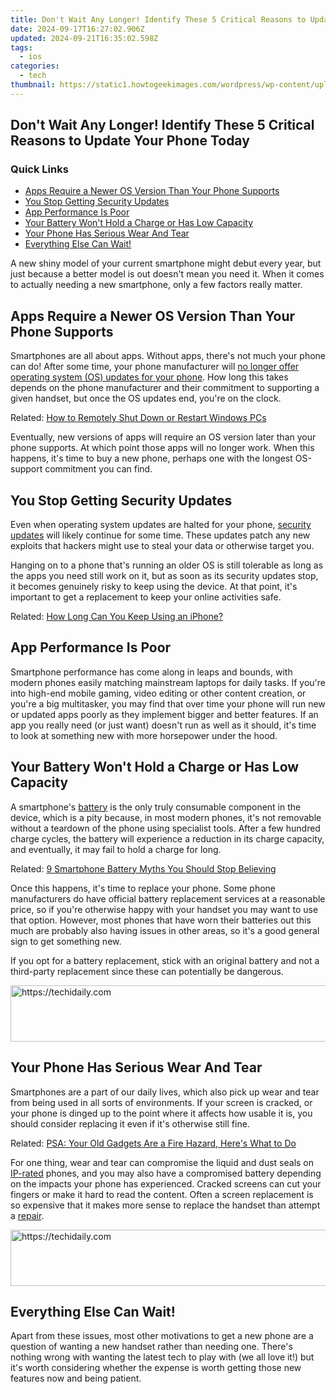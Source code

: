 ```yaml
---
title: Don't Wait Any Longer! Identify These 5 Critical Reasons to Update Your Phone Today
date: 2024-09-17T16:27:02.906Z
updated: 2024-09-21T16:35:02.598Z
tags:
  - ios
categories:
  - tech
thumbnail: https://static1.howtogeekimages.com/wordpress/wp-content/uploads/2022/11/shutterstock_1488497978.jpg
---
```


## Don't Wait Any Longer! Identify These 5 Critical Reasons to Update Your Phone Today

### Quick Links

* [Apps Require a Newer OS Version Than Your Phone Supports](https://win11.techidaily.com/file-compression-excellence-utilizing-cli-commands-in-windows/)
* [You Stop Getting Security Updates](https://extra-lessons.techidaily.com/pioneering-image-editing-with-toolwiz-a-compre-written-review/)
* [App Performance Is Poor](https://facebook-video-files.techidaily.com/updated-in-2024-digital-enhancement-social-story-recorder/)
* [Your Battery Won't Hold a Charge or Has Low Capacity](https://facebook-videos.techidaily.com/facebook-vids-excellence-the-top-20-techniques/)
* [Your Phone Has Serious Wear And Tear](https://youtube-clips.techidaily.com/elevate-viewing-experience-activating-av1-codec-on-youtube/)
* [Everything Else Can Wait!](https://facebook.techidaily.com/eternal-silence-an-effective-method-to-stop-comments-on-fb/)

 A new shiny model of your current smartphone might debut every year, but just because a better model is out doesn't mean you need it. When it comes to actually needing a new smartphone, only a few factors really matter.

##  Apps Require a Newer OS Version Than Your Phone Supports

 Smartphones are all about apps. Without apps, there's not much your phone can do! After some time, your phone manufacturer will [no longer offer operating system (OS) updates for your phone](https://www.reviewgeek.com/109655/why-you-should-upgrade-your-android-phone-every-two-years/). How long this takes depends on the phone manufacturer and their commitment to supporting a given handset, but once the OS updates end, you're on the clock.

Related: [How to Remotely Shut Down or Restart Windows PCs](https://www.reviewgeek.com/109655/why-you-should-upgrade-your-android-phone-every-two-years/) 

 Eventually, new versions of apps will require an OS version later than your phone supports. At which point those apps will no longer work. When this happens, it's time to buy a new phone, perhaps one with the longest OS-support commitment you can find.

##  You Stop Getting Security Updates

 Even when operating system updates are halted for your phone, [security updates](https://common-error.techidaily.com/simple-solutions-troubleshooting-and-enhancing-your-file-explorer-on-windows-11/) will likely continue for some time. These updates patch any new exploits that hackers might use to steal your data or otherwise target you.

 Hanging on to a phone that's running an older OS is still tolerable as long as the apps you need still work on it, but as soon as its security updates stop, it becomes genuinely risky to keep using the device. At that point, it's important to get a replacement to keep your online activities safe.

Related: [How Long Can You Keep Using an iPhone?](https://blog-min.techidaily.com/easiest-guide-how-to-clone-honor-x8b-phone-drfone-by-drfone-transfer-from-android-transfer-from-android/) 

##  App Performance Is Poor

 Smartphone performance has come along in leaps and bounds, with modern phones easily matching mainstream laptops for daily tasks. If you're into high-end mobile gaming, video editing or other content creation, or you're a big multitasker, you may find that over time your phone will run new or updated apps poorly as they implement bigger and better features. If an app you really need (or just want) doesn't run as well as it should, it's time to look at something new with more horsepower under the hood.

##  Your Battery Won't Hold a Charge or Has Low Capacity

 A smartphone's [battery](https://screen-video-capture.techidaily.com/1715860095636-2024-approved-tiny-titans-top-games-anthology/) is the only truly consumable component in the device, which is a pity because, in most modern phones, it's not removable without a teardown of the phone using specialist tools. After a few hundred charge cycles, the battery will experience a reduction in its charge capacity, and eventually, it may fail to hold a charge for long.

Related: [9 Smartphone Battery Myths You Should Stop Believing](https://screen-video-capture.techidaily.com/1715860095636-2024-approved-tiny-titans-top-games-anthology/) 

 Once this happens, it's time to replace your phone. Some phone manufacturers do have official battery replacement services at a reasonable price, so if you're otherwise happy with your handset you may want to use that option. However, most phones that have worn their batteries out this much are probably also having issues in other areas, so it's a good general sign to get something new.

 If you opt for a battery replacement, stick with an original battery and not a third-party replacement since these can potentially be dangerous.

<!-- affiliate ads begin -->
<a href="https://appsumo.8odi.net/c/5597632/2118315/7443" target="_top" id="2118315">
  <img src="//a.impactradius-go.com/display-ad/7443-2118315" border="0" alt="https://techidaily.com" width="728" height="90"/>
</a>
<img height="0" width="0" src="https://appsumo.8odi.net/i/5597632/2118315/7443" style="position:absolute;visibility:hidden;" border="0" />
<!-- affiliate ads end -->

##  Your Phone Has Serious Wear And Tear

 Smartphones are a part of our daily lives, which also pick up wear and tear from being used in all sorts of environments. If your screen is cracked, or your phone is dinged up to the point where it affects how usable it is, you should consider replacing it even if it's otherwise still fine.

Related: [PSA: Your Old Gadgets Are a Fire Hazard, Here's What to Do](https://buynow-marvelous.techidaily.com/photographic-brilliance-with-user-interface-issues-in-nikon-a10/) 

 For one thing, wear and tear can compromise the liquid and dust seals on [IP-rated](https://android-pokemon-go.techidaily.com/in-2024-how-pgsharp-save-you-from-ban-while-spoofing-pokemon-go-on-tecno-pop-8-drfone-by-drfone-virtual-android/) phones, and you may also have a compromised battery depending on the impacts your phone has experienced. Cracked screens can cut your fingers or make it hard to read the content. Often a screen replacement is so expensive that it makes more sense to replace the handset than attempt a [repair](https://review-topics.techidaily.com/issues-playing-h265-hevc-video-on-samsung-by-aiseesoft-video-converter-play-hevc-video-on-android/).

<!-- affiliate ads begin -->
<a href="https://appsumo.8odi.net/c/5597632/2132162/7443" target="_top" id="2132162">
  <img src="//a.impactradius-go.com/display-ad/7443-2132162" border="0" alt="https://techidaily.com" width="728" height="90"/>
</a>
<img height="0" width="0" src="https://appsumo.8odi.net/i/5597632/2132162/7443" style="position:absolute;visibility:hidden;" border="0" />
<!-- affiliate ads end -->

##  Everything Else Can Wait!

 Apart from these issues, most other motivations to get a new phone are a question of wanting a new handset rather than needing one. There's nothing wrong with wanting the latest tech to play with (we all love it!) but it's worth considering whether the expense is worth getting those new features now and being patient.

<ins class="adsbygoogle"
     style="display:block"
     data-ad-format="autorelaxed"
     data-ad-client="ca-pub-7571918770474297"
     data-ad-slot="1223367746"></ins>

<ins class="adsbygoogle"
     style="display:block"
     data-ad-client="ca-pub-7571918770474297"
     data-ad-slot="8358498916"
     data-ad-format="auto"
     data-full-width-responsive="true"></ins>



